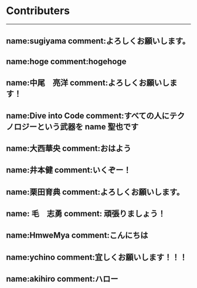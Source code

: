 # Contributers

---
name:sugiyama
comment:よろしくお願いします。
----
name:hoge
comment:hogehoge
------
name:中尾　亮洋
comment:よろしくお願いします！
----
name:Dive into Code
comment:すべての人にテクノロジーという武器を
name 聖也です
---
name:大西華央
comment:おはよう
----
name:井本健
comment:いくぞー！
----
name:栗田育典
comment:よろしくお願いします。
---
name: 毛　志勇
comment: 頑張りましょう！
----
name:HmweMya
comment:こんにちは
---
name:ychino
comment:宜しくお願いします！！！
---
name:akihiro
comment:ハロー
---